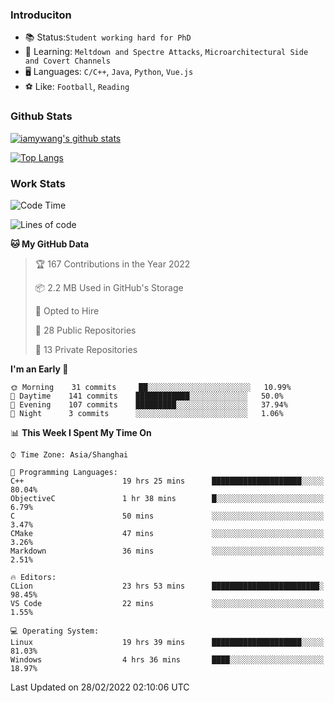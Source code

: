 ### Introduciton

- 📚 Status:`Student working hard for PhD`
- 🔎 Learning: `Meltdown and Spectre Attacks`, `Microarchitectural Side and Covert Channels`
- 🖥️ Languages: `C/C++`, `Java`, `Python`, `Vue.js`
- ⚽ Like: `Football`, `Reading`

### Github Stats

[![iamywang's github stats](https://github-readme-stats.vercel.app/api?username=iamywang&count_private=true&show_icons=true)]()

[![Top Langs](https://github-readme-stats.vercel.app/api/top-langs/?username=iamywang&layout=compact)]()

### Work Stats

<!--START_SECTION:waka-->
![Code Time](http://img.shields.io/badge/Code%20Time-131%20hrs%203%20mins-blue)

![Lines of code](https://img.shields.io/badge/From%20Hello%20World%20I%27ve%20Written-852%20Thousand%20lines%20of%20code-blue)

**🐱 My GitHub Data** 

> 🏆 167 Contributions in the Year 2022
 > 
> 📦 2.2 MB Used in GitHub's Storage 
 > 
> 💼 Opted to Hire
 > 
> 📜 28 Public Repositories 
 > 
> 🔑 13 Private Repositories  
 > 
**I'm an Early 🐤** 

```text
🌞 Morning    31 commits     ██░░░░░░░░░░░░░░░░░░░░░░░   10.99% 
🌆 Daytime    141 commits    ████████████░░░░░░░░░░░░░   50.0% 
🌃 Evening    107 commits    █████████░░░░░░░░░░░░░░░░   37.94% 
🌙 Night      3 commits      ░░░░░░░░░░░░░░░░░░░░░░░░░   1.06%

```


📊 **This Week I Spent My Time On** 

```text
⌚︎ Time Zone: Asia/Shanghai

💬 Programming Languages: 
C++                      19 hrs 25 mins      ████████████████████░░░░░   80.04% 
ObjectiveC               1 hr 38 mins        █░░░░░░░░░░░░░░░░░░░░░░░░   6.79% 
C                        50 mins             ░░░░░░░░░░░░░░░░░░░░░░░░░   3.47% 
CMake                    47 mins             ░░░░░░░░░░░░░░░░░░░░░░░░░   3.26% 
Markdown                 36 mins             ░░░░░░░░░░░░░░░░░░░░░░░░░   2.51%

🔥 Editors: 
CLion                    23 hrs 53 mins      ████████████████████████░   98.45% 
VS Code                  22 mins             ░░░░░░░░░░░░░░░░░░░░░░░░░   1.55%

💻 Operating System: 
Linux                    19 hrs 39 mins      ████████████████████░░░░░   81.03% 
Windows                  4 hrs 36 mins       ████░░░░░░░░░░░░░░░░░░░░░   18.97%

```


 Last Updated on 28/02/2022 02:10:06 UTC
<!--END_SECTION:waka-->
